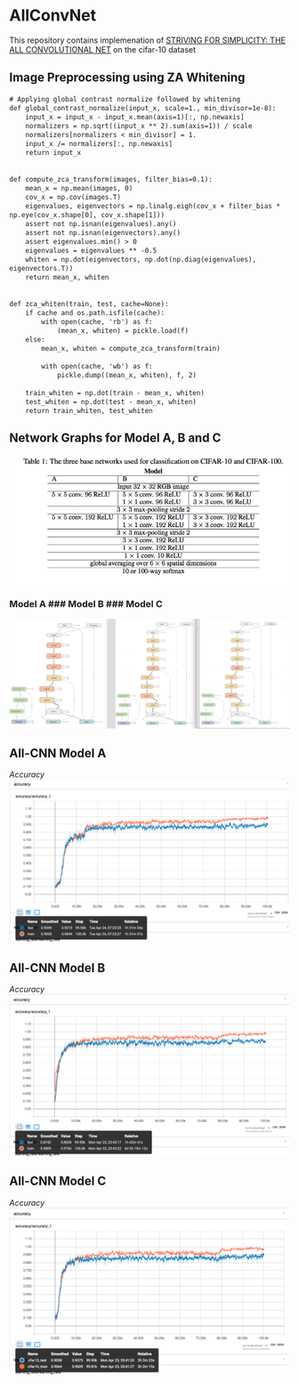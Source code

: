 # AllConvNet  

This repository contains implemenation of [STRIVING FOR SIMPLICITY: THE ALL CONVOLUTIONAL NET](https://arxiv.org/pdf/1412.6806.pdf) on the cifar-10 dataset

## Image Preprocessing using ZA Whitening  
```
# Applying global contrast normalize followed by whitening
def global_contrast_normalize(input_x, scale=1., min_divisor=1e-8):
    input_x = input_x - input_x.mean(axis=1)[:, np.newaxis]
    normalizers = np.sqrt((input_x ** 2).sum(axis=1)) / scale
    normalizers[normalizers < min_divisor] = 1.
    input_x /= normalizers[:, np.newaxis]
    return input_x


def compute_zca_transform(images, filter_bias=0.1):
    mean_x = np.mean(images, 0)
    cov_x = np.cov(images.T)
    eigenvalues, eigenvectors = np.linalg.eigh(cov_x + filter_bias * np.eye(cov_x.shape[0], cov_x.shape[1]))
    assert not np.isnan(eigenvalues).any()
    assert not np.isnan(eigenvectors).any()
    assert eigenvalues.min() > 0
    eigenvalues = eigenvalues ** -0.5
    whiten = np.dot(eigenvectors, np.dot(np.diag(eigenvalues), eigenvectors.T))
    return mean_x, whiten


def zca_whiten(train, test, cache=None):
    if cache and os.path.isfile(cache):
        with open(cache, 'rb') as f:
            (mean_x, whiten) = pickle.load(f)
    else:
        mean_x, whiten = compute_zca_transform(train)

        with open(cache, 'wb') as f:
            pickle.dump((mean_x, whiten), f, 2)

    train_whiten = np.dot(train - mean_x, whiten)
    test_whiten = np.dot(test - mean_x, whiten)
    return train_whiten, test_whiten

```
## Network Graphs for Model A, B and C
![Network Structure](model.png)   

### Model A     ### Model B     ### Model C
![Network Model](graph.png)  


## All-CNN Model A  
*Accuracy*  
![Model A](modela_cnn.png)


## All-CNN Model B    
*Accuracy*  
![Model B](modelb_acc.png)


## All-CNN Model C  
*Accuracy*  
![Model C](modelc_accuracy.png)
